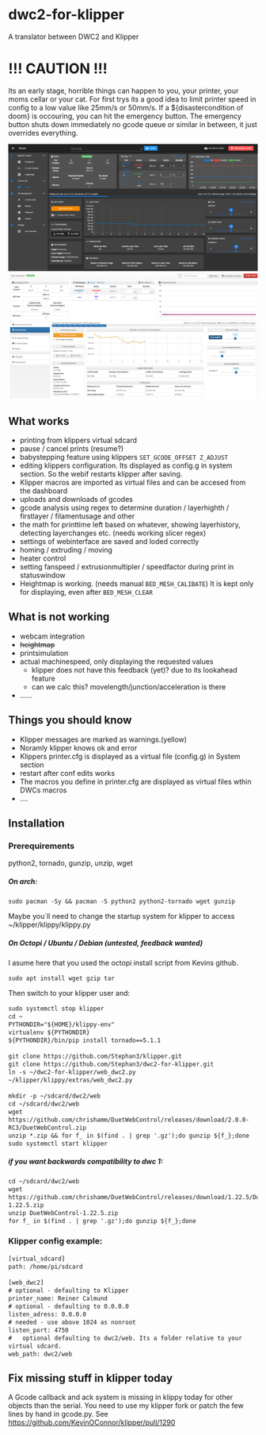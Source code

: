 # dwc2-for-klipper
A translator between DWC2 and Klipper

# !!! CAUTION !!!
Its an early stage, horrible things can happen to you, your printer, your moms cellar or your cat.
For first trys its a good idea to limit printer speed in config to a low value like 25mm/s or 50mm/s.
If a ${disastercondition of doom} is occouring, you can hit the emergency button. The emergency button shuts
down immediately no gcode queue or similar in between, it just overrides everything.

![Alt text](screenshots/screen_1.PNG?raw=true "screen 1")
![Alt text](screenshots/screen_2.PNG?raw=true "screen 2")

## What works

* printing from klippers virtual sdcard
* pause / cancel prints (resume?)
* babystepping feature using klippers ```SET_GCODE_OFFSET Z_ADJUST```
* editing klippers configuration. Its displayed as config.g in system section. So the webif restarts klipper after saving.
* Klipper macros are imported as virtual files and can be accesed from the dashboard
* uploads and downloads of gcodes
* gcode analysis using regex to determine duration / layerhighth / firstlayer / filamentusage and other
* the math for printtime left based on whatever, showing layerhistory, detecting layerchanges etc. (needs working slicer regex)
* settings of webinterface are saved and loded correctly
* homing / extruding / moving
* heater control
* setting fanspeed / extrusionmultipler / speedfactor during print in statuswindow
* Heightmap is working. (needs manual ```BED_MESH_CALIBATE```) It is kept only for displaying, even after ```BED_MESH_CLEAR```

## What is not working

* webcam integration
* ~~heightmap~~
* printsimulation
* actual machinespeed, only displaying the requested values
  * klipper does not have this feedback (yet)? due to its lookahead feature 
  * can we calc this? movelength/junction/acceleration is there
* ......

## Things you should know

* Klipper messages are marked as warnings.(yellow)
 * Noramly klipper knows ok and error
* Klippers printer.cfg is displayed as a virtual file (config.g) in System section
 * restart after conf edits works
* The macros you define in printer.cfg are displayed as virtual files wthin DWCs macros
* ....

## Installation

### Prerequirements
python2, tornado, gunzip, unzip, wget

##### On arch:
```
sudo pacman -Sy && pacman -S python2 python2-tornado wget gunzip
```

Maybe you´ll need to change the startup system for klipper to access ~/klipper/klippy/klippy.py

##### On Octopi / Ubuntu / Debian (untested, feedback wanted)
I asume here that you used the octopi install script from Kevins github.
```
sudo apt install wget gzip tar
```

Then switch to your klipper user and:
```
sudo systemctl stop klipper
cd ~
PYTHONDIR="${HOME}/klippy-env"
virtualenv ${PYTHONDIR}
${PYTHONDIR}/bin/pip install tornado==5.1.1

git clone https://github.com/Stephan3/klipper.git
git clone https://github.com/Stephan3/dwc2-for-klipper.git
ln -s ~/dwc2-for-klipper/web_dwc2.py ~/klipper/klippy/extras/web_dwc2.py

mkdir -p ~/sdcard/dwc2/web
cd ~/sdcard/dwc2/web 
wget https://github.com/chrishamm/DuetWebControl/releases/download/2.0.0-RC3/DuetWebControl.zip
unzip *.zip && for f_ in $(find . | grep '.gz');do gunzip ${f_};done
sudo systemctl start klipper
```

##### if you want backwards compatibility to dwc 1:
```
cd ~/sdcard/dwc2/web 
wget https://github.com/chrishamm/DuetWebControl/releases/download/1.22.5/DuetWebControl-1.22.5.zip
unzip DuetWebControl-1.22.5.zip
for f_ in $(find . | grep '.gz');do gunzip ${f_};done
```

### Klipper config example:
```
[virtual_sdcard]
path: /home/pi/sdcard

[web_dwc2]
# optional - defaulting to Klipper
printer_name: Reiner Calmund
# optional - defaulting to 0.0.0.0
listen_adress: 0.0.0.0
# needed - use above 1024 as nonroot
listen_port: 4750
#	optional defaulting to dwc2/web. Its a folder relative to your virtual sdcard.
web_path: dwc2/web
```

## Fix missing stuff in klipper today
A Gcode callback and ack system is missing in klippy today for other objects than the serial. You need to use my klipper fork or patch the few lines by hand in gcode.py.
See https://github.com/KevinOConnor/klipper/pull/1290
